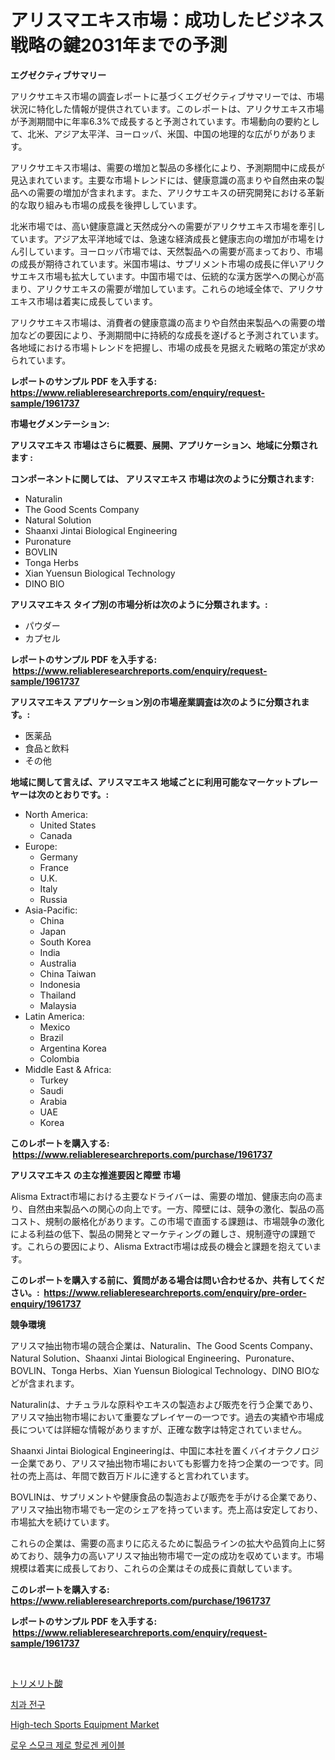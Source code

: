 <p><h1>アリスマエキス市場：成功したビジネス戦略の鍵2031年までの予測</h1></p><p><strong>エグゼクティブサマリー</strong></p>
<p><p>アリクサエキス市場の調査レポートに基づくエグゼクティブサマリーでは、市場状況に特化した情報が提供されています。このレポートは、アリクサエキス市場が予測期間中に年率6.3%で成長すると予測されています。市場動向の要約として、北米、アジア太平洋、ヨーロッパ、米国、中国の地理的な広がりがあります。</p><p>アリクサエキス市場は、需要の増加と製品の多様化により、予測期間中に成長が見込まれています。主要な市場トレンドには、健康意識の高まりや自然由来の製品への需要の増加が含まれます。また、アリクサエキスの研究開発における革新的な取り組みも市場の成長を後押ししています。</p><p>北米市場では、高い健康意識と天然成分への需要がアリクサエキス市場を牽引しています。アジア太平洋地域では、急速な経済成長と健康志向の増加が市場をけん引しています。ヨーロッパ市場では、天然製品への需要が高まっており、市場の成長が期待されています。米国市場は、サプリメント市場の成長に伴いアリクサエキス市場も拡大しています。中国市場では、伝統的な漢方医学への関心が高まり、アリクサエキスの需要が増加しています。これらの地域全体で、アリクサエキス市場は着実に成長しています。</p><p>アリクサエキス市場は、消費者の健康意識の高まりや自然由来製品への需要の増加などの要因により、予測期間中に持続的な成長を遂げると予測されています。各地域における市場トレンドを把握し、市場の成長を見据えた戦略の策定が求められています。</p></p>
<p><strong>レポートのサンプル PDF を入手する: <a href="https://www.reliableresearchreports.com/enquiry/request-sample/1961737">https://www.reliableresearchreports.com/enquiry/request-sample/1961737</a></strong></p>
<p><strong>市場セグメンテーション:</strong></p>
<p><strong> アリスマエキス 市場はさらに概要、展開、アプリケーション、地域に分類されます :</strong></p>
<p><strong>コンポーネントに関しては、 アリスマエキス 市場は次のように分類されます: &nbsp;</strong></p>
<p><ul><li>Naturalin</li><li>The Good Scents Company</li><li>Natural Solution</li><li>Shaanxi Jintai Biological Engineering</li><li>Puronature</li><li>BOVLIN</li><li>Tonga Herbs</li><li>Xian Yuensun Biological Technology</li><li>DINO BIO</li></ul></p>
<p><strong> アリスマエキス タイプ別の市場分析は次のように分類されます。:</strong></p>
<p><ul><li>パウダー</li><li>カプセル</li></ul></p>
<p><strong>レポートのサンプル PDF を入手する: &nbsp;<a href="https://www.reliableresearchreports.com/enquiry/request-sample/1961737">https://www.reliableresearchreports.com/enquiry/request-sample/1961737</a></strong></p>
<p><strong> アリスマエキス アプリケーション別の市場産業調査は次のように分類されます。:</strong></p>
<p><ul><li>医薬品</li><li>食品と飲料</li><li>その他</li></ul></p>
<p><strong>地域に関して言えば、アリスマエキス 地域ごとに利用可能なマーケットプレーヤーは次のとおりです。:</strong></p>
<p><ul>
    <li>
        North America:
        <ul>
            <li>United States</li>
            <li>Canada</li>
        </ul>
    </li>
    <li>
        Europe:
        <ul>
            <li>Germany</li>
            <li>France</li>
            <li>U.K.</li>
            <li>Italy</li>
            <li>Russia</li>
        </ul>
    </li>
    <li>
        Asia-Pacific:
        <ul>
            <li>China</li>
            <li>Japan</li>
            <li>South Korea</li>
            <li>India</li>
            <li>Australia</li>
            <li>China Taiwan</li>
            <li>Indonesia</li>
            <li>Thailand</li>
            <li>Malaysia</li>
        </ul>
    </li>
    <li>
        Latin America:
        <ul>
            <li>Mexico</li>
            <li>Brazil</li>
            <li>Argentina Korea</li>
            <li>Colombia</li>
        </ul>
    </li>
    <li>
        Middle East & Africa:
        <ul>
            <li>Turkey</li>
            <li>Saudi</li>
            <li>Arabia</li>
            <li>UAE</li>
            <li>Korea</li>
        </ul>
    </li>
    </ul></p>
<p><strong>このレポートを購入する: &nbsp;<a href="https://www.reliableresearchreports.com/purchase/1961737">https://www.reliableresearchreports.com/purchase/1961737</a></strong></p>
<p><strong>アリスマエキス の主な推進要因と障壁 市場</strong></p>
<p><p>Alisma Extract市場における主要なドライバーは、需要の増加、健康志向の高まり、自然由来製品への関心の向上です。一方、障壁には、競争の激化、製品の高コスト、規制の厳格化があります。この市場で直面する課題は、市場競争の激化による利益の低下、製品の開発とマーケティングの難しさ、規制遵守の課題です。これらの要因により、Alisma Extract市場は成長の機会と課題を抱えています。</p></p>
<p><strong>このレポートを購入する前に、質問がある場合は問い合わせるか、共有してください。:&nbsp; <a href="https://www.reliableresearchreports.com/enquiry/pre-order-enquiry/1961737">https://www.reliableresearchreports.com/enquiry/pre-order-enquiry/1961737</a></strong></p>
<p><strong>競争環境</strong></p>
<p><p>アリスマ抽出物市場の競合企業は、Naturalin、The Good Scents Company、Natural Solution、Shaanxi Jintai Biological Engineering、Puronature、BOVLIN、Tonga Herbs、Xian Yuensun Biological Technology、DINO BIOなどが含まれます。</p><p>Naturalinは、ナチュラルな原料やエキスの製造および販売を行う企業であり、アリスマ抽出物市場において重要なプレイヤーの一つです。過去の実績や市場成長については詳細な情報がありますが、正確な数字は特定されていません。</p><p>Shaanxi Jintai Biological Engineeringは、中国に本社を置くバイオテクノロジー企業であり、アリスマ抽出物市場においても影響力を持つ企業の一つです。同社の売上高は、年間で数百万ドルに達すると言われています。</p><p>BOVLINは、サプリメントや健康食品の製造および販売を手がける企業であり、アリスマ抽出物市場でも一定のシェアを持っています。売上高は安定しており、市場拡大を続けています。</p><p>これらの企業は、需要の高まりに応えるために製品ラインの拡大や品質向上に努めており、競争力の高いアリスマ抽出物市場で一定の成功を収めています。市場規模は着実に成長しており、これらの企業はその成長に貢献しています。</p></p>
<p><strong>このレポートを購入する: &nbsp; <a href="https://www.reliableresearchreports.com/purchase/1961737">https://www.reliableresearchreports.com/purchase/1961737</a></strong></p>
<p><strong>レポートのサンプル PDF を入手する: &nbsp;<a href="https://www.reliableresearchreports.com/enquiry/request-sample/1961737">https://www.reliableresearchreports.com/enquiry/request-sample/1961737</a></strong><strong></strong></p>
<p>&nbsp;</p>
<p><p><a href="https://medium.com/@alliegrater55/%E3%83%88%E3%83%AA%E3%83%A1%E3%83%AA%E3%83%83%E3%83%88%E9%85%B8%E5%B8%82%E5%A0%B4%E8%A6%8F%E6%A8%A1-cagr-%E3%83%88%E3%83%AC%E3%83%B3%E3%83%892024-2030-d184ad2612f7">トリメリト酸</a></p><p><a href="https://github.com/vs2869dizt0/Market-Research-Report-List-1/blob/main/25912556036.md">치과 전구</a></p><p><a href="https://github.com/Sinjinluong3e0awx2m195k76/Market-Research-Report-List-1/blob/main/high-tech-sports-equipment-market.md">High-tech Sports Equipment Market</a></p><p><a href="https://github.com/sougarounis/Market-Research-Report-List-3/blob/main/87078766035.md">로우 스모크 제로 할로겐 케이블</a></p></p>